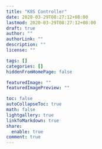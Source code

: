 ```yaml
---
title: "K8S Controller"
date: 2020-03-29T08:27:12+08:00
lastmod: 2020-03-29T08:27:12+08:00
draft: true
author: ""
authorLink: ""
description: ""
license: ""

tags: []
categories: []
hiddenFromHomePage: false

featuredImage: ""
featuredImagePreview: ""

toc: false
autoCollapseToc: true
math: false
lightgallery: true
linkToMarkdown: true
share:
  enable: true
comment: true
---
```


<!--more-->
